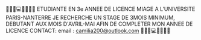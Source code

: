 👩‍💻📱💻💼📝🌐🎯
ETUDIANTE EN 3e ANNEE DE LICENCE MIAGE A L'UNIVERSITE PARIS-NANTERRE
JE RECHERCHE UN STAGE DE 3MOIS MINIMUM, DEBUTANT AUX MOIS D'AVRIL-MAI AFIN DE COMPLETER MON ANNEE DE LICENCE
CONTACT: email : camilia200@outlook.com
👩‍💻📱💻💼📝🌐🎯
